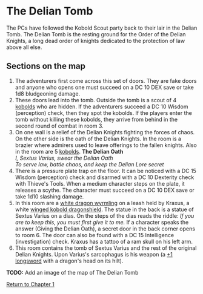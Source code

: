 # The Delian Tomb

The PCs have followed the Kobold Scout party back to their lair in the Delian Tomb. The Delian Tomb is the resting ground for the Order of the Delian Knights, a long dead order of knights dedicated to the protection of law above all else.

## Sections on the map

1. The adventurers first come across this set of doors. They are fake doors and anyone who opens one must succeed on a DC 10 DEX save or take 1d8 bludgeoning damage.
2. These doors lead into the tomb. Outside the tomb is a scout of 4 [kobolds](https://www.dndbeyond.com/monsters/kobold) who are hidden. If the adventurers succeed a DC 10 Wisdom (perception) check, then they spot the kobolds. If the players enter the tomb without killing these kobolds, they arrive from behind in the second round of combat in room 3.
3. On one wall is a relief of the Delian Knights fighting the forces of chaos. On the other side is the oath of the Delian Knights. In the room is a brazier where admirers used to leave offerings to the fallen knights. Also in the room are 5 [kobolds](https://www.dndbeyond.com/monsters/kobold).
    **The Delian Oath**  
    *I, Sextus Varius, swear the Delian Oath*  
    *To serve law, battle chaos, and keep the Delian Lore secret*
4. There is a pressure plate trap on the floor. It can be noticed with a DC 15 Wisdom (perception) check and disarmed with a DC 10 Dexterity check with Thieve's Tools. When a medium character steps on the plate, it releases a scythe. The character must succeed on a DC 10 DEX save or take 1d10 slashing damage.
5. In this room are a [white dragon wyrmling](https://www.dndbeyond.com/monsters/white-dragon-wyrmling) on a leash held by Kraxus, a white [winged kobold dragonshield](https://www.dndbeyond.com/monsters/kobold-dragonshield). The statue in the back is a statue of Sextus Varius on a dias. On the steps of the dias reads the riddle: *If you are to keep this, you must first give it to me.* If a character speaks the answer (Giving the Delian Oath), a secret door in the back corner opens to room 6. The door can also be found with a DC 15 Intelligence (investigation) check. Kraxus has a tattoo of a ram skull on his left arm.
6. This room contains the tomb of Sextus Varius and the rest of the original Delian Knights. Upon Varius's sarcophagus is his weapon (a [+1 longsword](https://www.dndbeyond.com/magic-items/longsword-1) with a dragon's head on its hilt).

**TODO:** Add an image of the map of The Delian Tomb

[Return to Chapter 1](kingsroad.md)
